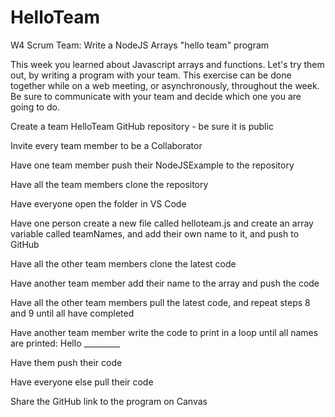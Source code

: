 # HelloTeam
W4 Scrum Team: Write a NodeJS Arrays "hello team" program

This week you learned about Javascript arrays and functions. Let's try them out, by writing a program with your team. This exercise can be done together while on a web meeting, or asynchronously, throughout the week. Be sure to communicate with your team and decide which one you are going to do.

Create a team HelloTeam GitHub repository - be sure it is public

Invite every team member to be a Collaborator

Have one team member push their NodeJSExample to the repository

Have all the team members clone the repository 

Have everyone open the folder in VS Code

Have one person create a new file called helloteam.js and create an array variable called teamNames, and add their own name to it, and push to GitHub

Have all the other team members clone the latest code

Have another team member add their name to the array and push the code

Have all the other team members pull the latest code, and repeat steps 8 and 9 until all have completed

Have another team member write the code to print in a loop until all names are printed: Hello _________ 

Have them push their code

Have everyone else pull their code

Share the GitHub link to the program on Canvas
